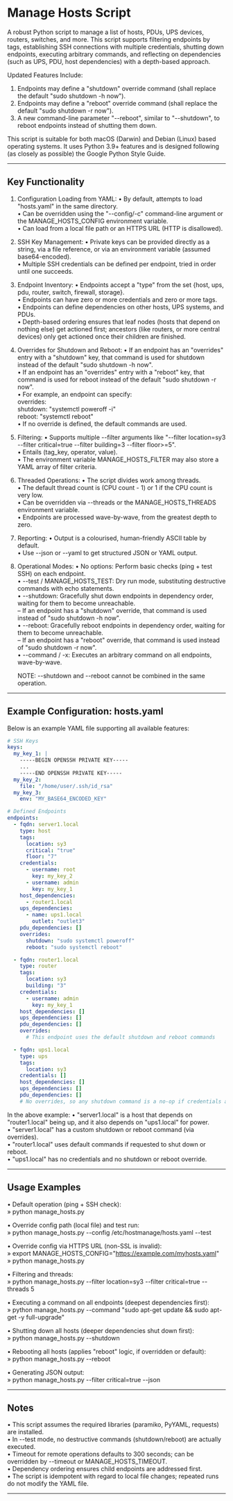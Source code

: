 # Manage Hosts Script

A robust Python script to manage a list of hosts, PDUs, UPS devices, routers, switches, and more. This script supports filtering endpoints by tags, establishing SSH connections with multiple credentials, shutting down endpoints, executing arbitrary commands, and reflecting on dependencies (such as UPS, PDU, host dependencies) with a depth-based approach.

Updated Features Include:
1. Endpoints may define a "shutdown" override command (shall replace the default "sudo shutdown -h now").  
2. Endpoints may define a "reboot" override command (shall replace the default "sudo shutdown -r now").  
3. A new command-line parameter "--reboot", similar to "--shutdown", to reboot endpoints instead of shutting them down.

This script is suitable for both macOS (Darwin) and Debian (Linux) based operating systems. It uses Python 3.9+ features and is designed following (as closely as possible) the Google Python Style Guide.

--------------------------------------------------------------------------------
## Key Functionality

1. Configuration Loading from YAML:
   • By default, attempts to load "hosts.yaml" in the same directory.  
   • Can be overridden using the "--config/-c" command-line argument or the MANAGE_HOSTS_CONFIG environment variable.  
   • Can load from a local file path or an HTTPS URL (HTTP is disallowed).

2. SSH Key Management:
   • Private keys can be provided directly as a string, via a file reference, or via an environment variable (assumed base64-encoded).  
   • Multiple SSH credentials can be defined per endpoint, tried in order until one succeeds.

3. Endpoint Inventory:
   • Endpoints accept a "type" from the set {host, ups, pdu, router, switch, firewall, storage}.  
   • Endpoints can have zero or more credentials and zero or more tags.  
   • Endpoints can define dependencies on other hosts, UPS systems, and PDUs.  
   • Depth-based ordering ensures that leaf nodes (hosts that depend on nothing else) get actioned first; ancestors (like routers, or more central devices) only get actioned once their children are finished.

4. Overrides for Shutdown and Reboot:
   • If an endpoint has an "overrides" entry with a "shutdown" key, that command is used for shutdown instead of the default "sudo shutdown -h now".  
   • If an endpoint has an "overrides" entry with a "reboot" key, that command is used for reboot instead of the default "sudo shutdown -r now".  
   • For example, an endpoint can specify:  
       overrides:  
         shutdown: "systemctl poweroff -i"  
         reboot: "systemctl reboot"  
   • If no override is defined, the default commands are used.

5. Filtering:
   • Supports multiple --filter arguments like "--filter location=sy3 --filter critical=true --filter building=3 --filter floor>=5".  
   • Entails (tag_key, operator, value).  
   • The environment variable MANAGE_HOSTS_FILTER may also store a YAML array of filter criteria.

6. Threaded Operations:
   • The script divides work among threads.  
   • The default thread count is (CPU count - 1) or 1 if the CPU count is very low.  
   • Can be overridden via --threads or the MANAGE_HOSTS_THREADS environment variable.  
   • Endpoints are processed wave-by-wave, from the greatest depth to zero.

7. Reporting:
   • Output is a colourised, human-friendly ASCII table by default.  
   • Use --json or --yaml to get structured JSON or YAML output.  

8. Operational Modes:
   • No options: Perform basic checks (ping + test SSH) on each endpoint.  
   • --test / MANAGE_HOSTS_TEST: Dry run mode, substituting destructive commands with echo statements.  
   • --shutdown: Gracefully shut down endpoints in dependency order, waiting for them to become unreachable.  
       – If an endpoint has a "shutdown" override, that command is used instead of "sudo shutdown -h now".  
   • --reboot: Gracefully reboot endpoints in dependency order, waiting for them to become unreachable.  
       – If an endpoint has a "reboot" override, that command is used instead of "sudo shutdown -r now".  
   • --command / -x: Executes an arbitrary command on all endpoints, wave-by-wave.  

   NOTE: --shutdown and --reboot cannot be combined in the same operation.  

--------------------------------------------------------------------------------
## Example Configuration: hosts.yaml

Below is an example YAML file supporting all available features:

```yaml
# SSH Keys
keys:
  my_key_1: |
    -----BEGIN OPENSSH PRIVATE KEY-----
    ...
    -----END OPENSSH PRIVATE KEY-----
  my_key_2:
    file: "/home/user/.ssh/id_rsa"
  my_key_3:
    env: "MY_BASE64_ENCODED_KEY"

# Defined Endpoints
endpoints:
  - fqdn: server1.local
    type: host
    tags:
      location: sy3
      critical: "true"
      floor: "7"
    credentials:
      - username: root
        key: my_key_2
      - username: admin
        key: my_key_1
    host_dependencies:
      - router1.local
    ups_dependencies:
      - name: ups1.local
        outlet: "outlet3"
    pdu_dependencies: []
    overrides:
      shutdown: "sudo systemctl poweroff"
      reboot: "sudo systemctl reboot"

  - fqdn: router1.local
    type: router
    tags:
      location: sy3
      building: "3"
    credentials:
      - username: admin
        key: my_key_1
    host_dependencies: []
    ups_dependencies: []
    pdu_dependencies: []
    overrides:
      # This endpoint uses the default shutdown and reboot commands

  - fqdn: ups1.local
    type: ups
    tags:
      location: sy3
    credentials: []
    host_dependencies: []
    ups_dependencies: []
    pdu_dependencies: []
    # No overrides, so any shutdown command is a no-op if credentials are missing
```

In the above example:
• "server1.local" is a host that depends on "router1.local" being up, and it also depends on "ups1.local" for power.  
• "server1.local" has a custom shutdown or reboot command (via overrides).  
• "router1.local" uses default commands if requested to shut down or reboot.  
• "ups1.local" has no credentials and no shutdown or reboot override.  

--------------------------------------------------------------------------------
## Usage Examples

• Default operation (ping + SSH check):  
  » python manage_hosts.py

• Override config path (local file) and test run:  
  » python manage_hosts.py --config /etc/hostmanage/hosts.yaml --test

• Override config via HTTPS URL (non-SSL is invalid):  
  » export MANAGE_HOSTS_CONFIG="https://example.com/myhosts.yaml"  
  » python manage_hosts.py

• Filtering and threads:  
  » python manage_hosts.py --filter location=sy3 --filter critical=true --threads 5

• Executing a command on all endpoints (deepest dependencies first):  
  » python manage_hosts.py --command "sudo apt-get update && sudo apt-get -y full-upgrade"

• Shutting down all hosts (deeper dependencies shut down first):  
  » python manage_hosts.py --shutdown

• Rebooting all hosts (applies "reboot" logic, if overridden or default):  
  » python manage_hosts.py --reboot

• Generating JSON output:  
  » python manage_hosts.py --filter critical=true --json

--------------------------------------------------------------------------------
## Notes

• This script assumes the required libraries (paramiko, PyYAML, requests) are installed.  
• In --test mode, no destructive commands (shutdown/reboot) are actually executed.  
• Timeout for remote operations defaults to 300 seconds; can be overridden by --timeout or MANAGE_HOSTS_TIMEOUT.  
• Dependency ordering ensures child endpoints are addressed first.  
• The script is idempotent with regard to local file changes; repeated runs do not modify the YAML file.

--------------------------------------------------------------------------------